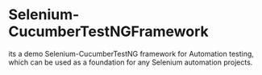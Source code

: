 # Selenium-CucumberTestNGFramework
its a demo Selenium-CucumberTestNG framework for Automation testing, which can be used as a foundation for any Selenium automation projects.
